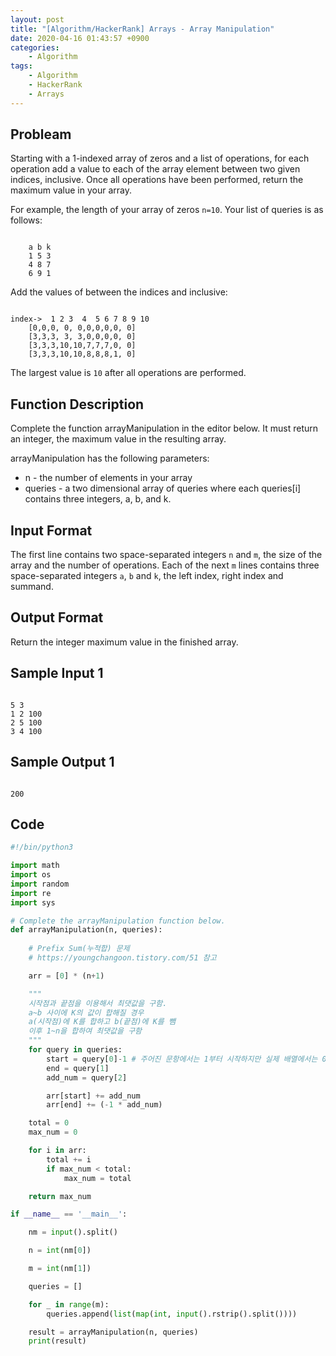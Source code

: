 ```yaml
---
layout: post
title: "[Algorithm/HackerRank] Arrays - Array Manipulation"
date: 2020-04-16 01:43:57 +0900
categories: 
    - Algorithm
tags:
    - Algorithm
    - HackerRank
    - Arrays
---
```


<!-- more -->


## Probleam
Starting with a 1-indexed array of zeros and a list of operations, for each operation add a value to each of the array element between two given indices, inclusive. Once all operations have been performed, return the maximum value in your array.

For example, the length of your array of zeros `n=10`. Your list of queries is as follows:
```

    a b k
    1 5 3
    4 8 7
    6 9 1
```

Add the values of  between the indices  and  inclusive:
```

index->	 1 2 3  4  5 6 7 8 9 10
	[0,0,0, 0, 0,0,0,0,0, 0]
	[3,3,3, 3, 3,0,0,0,0, 0]
	[3,3,3,10,10,7,7,7,0, 0]
	[3,3,3,10,10,8,8,8,1, 0]
```
    
The largest value is `10` after all operations are performed.

## Function Description
Complete the function arrayManipulation in the editor below. It must return an integer, the maximum value in the resulting array.

arrayManipulation has the following parameters:

- n - the number of elements in your array
- queries - a two dimensional array of queries where each queries[i] contains three integers, a, b, and k.

## Input Format
The first line contains two space-separated integers `n` and `m`, the size of the array and the number of operations.
Each of the next `m` lines contains three space-separated integers `a`, `b` and `k`, the left index, right index and summand.

## Output Format
Return the integer maximum value in the finished array.

## Sample Input 1
```

5 3
1 2 100
2 5 100
3 4 100
```


## Sample Output 1
```

200
```


## Code

```python
#!/bin/python3

import math
import os
import random
import re
import sys

# Complete the arrayManipulation function below.
def arrayManipulation(n, queries):
    
    # Prefix Sum(누적합) 문제
    # https://youngchangoon.tistory.com/51 참고

    arr = [0] * (n+1)

    """
    시작점과 끝점을 이용해서 최댓값을 구함.
    a~b 사이에 K의 값이 합해질 경우
    a(시작점)에 K를 합하고 b(끝점)에 K를 뺌
    이후 1~n을 합하여 최댓값을 구함
    """
    for query in queries:
        start = query[0]-1 # 주어진 문항에서는 1부터 시작하지만 실제 배열에서는 0부터 시작하므로
        end = query[1]
        add_num = query[2]

        arr[start] += add_num
        arr[end] += (-1 * add_num)

    total = 0
    max_num = 0

    for i in arr:
        total += i
        if max_num < total:
            max_num = total

    return max_num

if __name__ == '__main__':

    nm = input().split()

    n = int(nm[0])

    m = int(nm[1])

    queries = []

    for _ in range(m):
        queries.append(list(map(int, input().rstrip().split())))

    result = arrayManipulation(n, queries)
    print(result)
```
